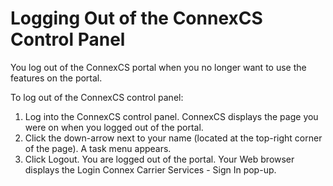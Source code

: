 # Logging Out of the ConnexCS Control Panel

You log out of the ConnexCS portal when you no longer want to use the features on the portal.

To log out of the ConnexCS control panel:

1. Log into the ConnexCS control panel. ConnexCS displays the page you were on when you logged out of the portal.
2. Click the down-arrow next to your name (located at the top-right corner of the page).  A task menu appears.
3. Click Logout. You are logged out of the portal. Your Web browser displays the Login Connex Carrier Services - Sign In pop-up.

